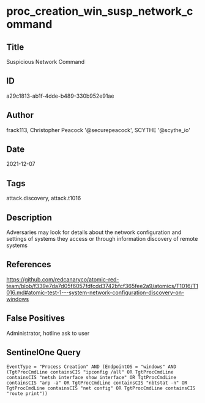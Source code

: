 # proc_creation_win_susp_network_command

## Title
Suspicious Network Command

## ID
a29c1813-ab1f-4dde-b489-330b952e91ae

## Author
frack113, Christopher Peacock '@securepeacock', SCYTHE '@scythe_io'

## Date
2021-12-07

## Tags
attack.discovery, attack.t1016

## Description
Adversaries may look for details about the network configuration and settings of systems they access or through information discovery of remote systems

## References
https://github.com/redcanaryco/atomic-red-team/blob/f339e7da7d05f6057fdfcdd3742bfcf365fee2a9/atomics/T1016/T1016.md#atomic-test-1---system-network-configuration-discovery-on-windows

## False Positives
Administrator, hotline ask to user

## SentinelOne Query
```
EventType = "Process Creation" AND (EndpointOS = "windows" AND (TgtProcCmdLine containsCIS "ipconfig /all" OR TgtProcCmdLine containsCIS "netsh interface show interface" OR TgtProcCmdLine containsCIS "arp -a" OR TgtProcCmdLine containsCIS "nbtstat -n" OR TgtProcCmdLine containsCIS "net config" OR TgtProcCmdLine containsCIS "route print"))

```